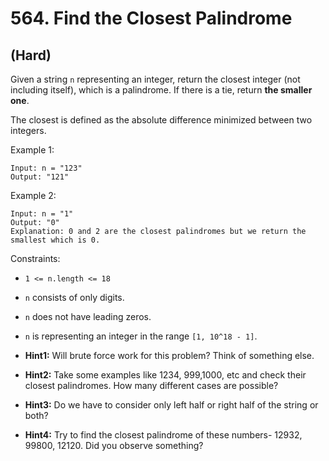 # 564. Find the Closest Palindrome
## (Hard)

Given a string `n` representing an integer, return the closest integer (not including itself), which is a palindrome. If there is a tie, return **the smaller one**.

The closest is defined as the absolute difference minimized between two integers.

Example 1:

```
Input: n = "123"
Output: "121"
```

Example 2:

```
Input: n = "1"
Output: "0"
Explanation: 0 and 2 are the closest palindromes but we return the smallest which is 0.
```

Constraints:

- `1 <= n.length <= 18`
- `n` consists of only digits.
- `n` does not have leading zeros.
- `n` is representing an integer in the range `[1, 10^18 - 1]`.

- **Hint1:** Will brute force work for this problem? Think of something else.
- **Hint2:** Take some examples like 1234, 999,1000, etc and check their closest palindromes. How many different cases are possible?
- **Hint3:** Do we have to consider only left half or right half of the string or both?
- **Hint4:** Try to find the closest palindrome of these numbers- 12932, 99800, 12120. Did you observe something?